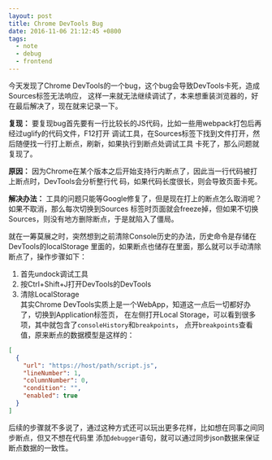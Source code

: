 ```yaml
---
layout: post
title: Chrome DevTools Bug
date: 2016-11-06 21:12:45 +0800
tags:
  - note
  - debug
  - frontend
---
```


今天发现了Chrome DevTools的一个bug，这个bug会导致DevTools卡死，造成Sources标签无法响应，
这样一来就无法继续调试了，本来想重装浏览器的，好在最后解决了，现在就来记录一下。

**复现：**
要复现bug首先要有一行比较长的JS代码，比如一些用webpack打包后再经过uglify的代码文件，F12打开
调试工具，在Sources标签下找到文件打开，然后随便找一行打上断点，刷新，如果执行到断点处调试工具
卡死了，那么问题就复现了。

**原因：**
因为Chrome在某个版本之后开始支持行内断点了，因此当一行代码被打上断点时，DevTools会分析整行代
码，如果代码长度很长，则会导致页面卡死。

**解决办法：**
工具的问题只能等Google修复了，但是现在打上的断点怎么取消呢？如果不取消，那么每次切换到Sources
标签时页面就会freeze掉，但如果不切换Sources，则没有地方删除断点，于是就陷入了僵局。

就在一筹莫展之时，突然想到之前清除Console历史的办法，历史命令是存储在DevTools的localStorage
里面的，如果断点也储存在里面，那么就可以手动清除断点了，操作步骤如下：

1. 首先undock调试工具
2. 按Ctrl+Shift+J打开DevTools的DevTools
3. 清除LocalStorage  
其实Chrome DevTools实质上是一个WebApp，知道这一点后一切都好办了，切换到Application标签页，
在左侧打开Local Storage，可以看到很多项，其中就包含了`consoleHistory`和`breakpoints`，
点开`breakpoints`查看值，原来断点的数据模型是这样的：

```json
[
  {
    "url": "https://host/path/script.js",
    "lineNumber": 1,
    "columnNumber": 0,
    "condition": "",
    "enabled": true
  }
]
```

后续的步骤就不多说了，通过这种方式还可以玩出更多花样，比如想在同事之间同步断点，但又不想在代码里
添加`debugger`语句，就可以通过同步json数据来保证断点数据的一致性。
